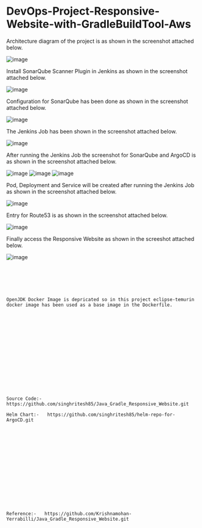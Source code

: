 # DevOps-Project-Responsive-Website-with-GradleBuildTool-Aws

Architecture diagram of the project is as shown in the screenshot attached below.

![image](https://github.com/user-attachments/assets/a1fd21d1-5587-4e82-bf67-efb978068943)

Install SonarQube Scanner Plugin in Jenkins as shown in the screenshot attached below.

![image](https://github.com/user-attachments/assets/78241efb-d036-4ac3-9b25-26845914a625)

Configuration for SonarQube has been done as shown in the screenshot attached below.

![image](https://github.com/user-attachments/assets/2bcffe85-30ac-4e1c-94e3-7e75d27e81ff)

The Jenkins Job has been shown in the screenshot attached below.

![image](https://github.com/user-attachments/assets/9571e2be-3d60-4b74-ac5e-596aa0b49685)

After running the Jenkins Job the screenshot for SonarQube and ArgoCD is as shown in the screenshot attached below.

![image](https://github.com/user-attachments/assets/38664202-c23b-4b0f-ab2d-5d25b23f8ac8)
![image](https://github.com/user-attachments/assets/e35e083c-7bd8-4198-92b8-eff49252bc44)
![image](https://github.com/user-attachments/assets/a945a2da-5308-46c8-812b-9a7757238a24)

Pod, Deployment and Service will be created after running the Jenkins Job as shown in the screenshot attached below.

![image](https://github.com/user-attachments/assets/d2a515e9-2d51-4b24-b86b-dc7634b65fb3)

Entry for Route53 is as shown in the screenshot attached below.

![image](https://github.com/user-attachments/assets/dccd5f20-f305-4bd0-a920-7a597a764e00)

Finally access the Responsive Website as shown in the screeshot attached below.

![image](https://github.com/user-attachments/assets/a32bb508-5932-456e-9883-2a2c002b0241)

<br></br>
<br></br>
```
OpenJDK Docker Image is depricated so in this project eclipse-temurin docker image has been used as a base image in the Dockerfile. 
```
<br></br>
<br></br>
<br></br>
<br></br>
<br></br>
<br></br>
```
Source Code:-  https://github.com/singhritesh85/Java_Gradle_Responsive_Website.git

Helm Chart:-   https://github.com/singhritesh85/helm-repo-for-ArgoCD.git 
```
<br></br>
<br></br>
<br></br>
<br></br>
<br></br>
<br></br>
```
Reference:-   https://github.com/Krishnamohan-Yerrabilli/Java_Gradle_Responsive_Website.git




